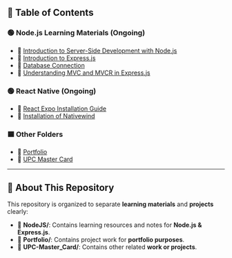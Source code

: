## 📑 **Table of Contents**

### 🟢 Node.js Learning Materials (Ongoing)
- 📄 [Introduction to Server-Side Development with Node.js](https://github.com/sagar-tandan/dev-enrichment/blob/master/NodeJs/1.%20Introduction%20to%20Server-Side%20Development%20with%20Node.js.md)
- 📄 [Introduction to Express.js](https://github.com/sagar-tandan/dev-enrichment/blob/master/NodeJs/2.%20Introduction%20to%20express.js.md)
- 📄 [Database Connection](https://github.com/sagar-tandan/dev-enrichment/blob/master/NodeJs/3.%20Database%20Connection.md)
- 📄 [Understanding MVC and MVCR in Express.js](https://github.com/sagar-tandan/dev-enrichment/blob/master/NodeJs/4.%20Understanding%20MVC%20and%20MVCR%20in%20Express.js.md)


### 🟢 React Native (Ongoing)
- 📄 [React Expo Installation Guide](https://github.com/sagar-tandan/dev-enrichment/blob/master/ReactNative/1.%20Expo%20App%20Setup.md)
- 📄 [Installation of Nativewind](https://github.com/sagar-tandan/dev-enrichment/blob/master/ReactNative/2.%20Installation%20of%20nativewind.md)

### 🟦 Other Folders
- 📁 [Portfolio](./Portfolio/)
- 📁 [UPC Master Card](./UPC-Master_Card/)

---

## 📌 **About This Repository**

This repository is organized to separate **learning materials** and **projects** clearly:

- 📂 **NodeJS/**: Contains learning resources and notes for **Node.js & Express.js**.
- 📂 **Portfolio/**: Contains project work for **portfolio purposes**.
- 📂 **UPC-Master_Card/**: Contains other related **work or projects**.


